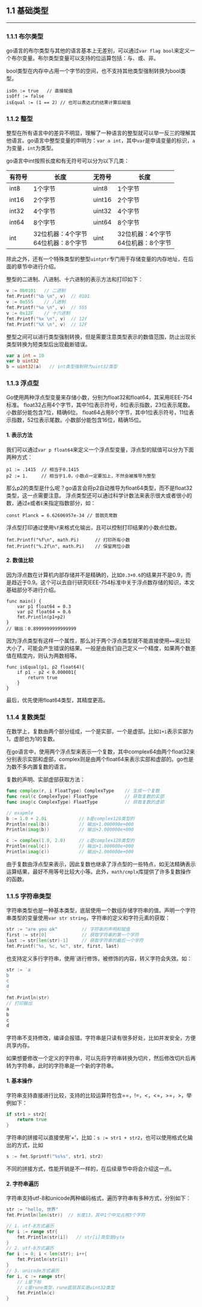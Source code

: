 ## 1.1 基础类型
---

### 1.1.1 布尔类型

go语言的布尔类型与其他的语言基本上无差别，可以通过`var flag bool`来定义一个布尔变量。布尔类型变量可以支持的位运算包括：与、或、非。

bool类型在内存中占用一个字节的空间，也不支持其他类型强制转换为bool类型。

```
isOn := true   // 直接赋值
isOff := false
isEqual := (1 == 2) // 也可以表达式的结果计算后赋值
```

### 1.1.2 整型

整型在所有语言中的差异不明显，理解了一种语言的整型就可以举一反三的理解其他语言。go语言中整型变量的申明为：`var a int`，其中`var`是申请变量的标识，`a`为变量，`int`为类型。

go语言中int按照长度和有无符号可以分为以下几类：

| 有符号 | 长度                                     | 无符号 | 长度                                     |
| ------ | ---------------------------------------- | ------ | ---------------------------------------- |
| int8   | 1个字节                                  | uint8  | 1个字节                                  |
| int16  | 2个字节                                  | uint16 | 2个字节                                  |
| int32  | 4个字节                                  | uint32 | 4个字节                                  |
| int64  | 8个字节                                  | uint64 | 8个字节                                  |
| int    | 32位机器：4个字节<br />64位机器：8个字节 | uint   | 32位机器：4个字节<br />64位机器：8个字节 |

除此之外，还有一个特殊类型的整型`uintptr`专门用于存储变量的内存地址，在后面的章节中进行介绍。

整型的二进制、八进制、十六进制的表示方法和打印如下：

```go
v := 0b0101   // 二进制
fmt.Printf("%b \n", v)  // 0101
v := 0o555    // 八进制
fmt.Printf("%o \n", v)  // 555
v := 0x12F    // 十六进制
fmt.Printf("%x \n", v)  // 12f
fmt.Printf("%X \n", v)  // 12F
```

整型之间可以进行类型强制转换，但是需要注意类型表示的数值范围，防止出现长类型转换为短类型后出现截断错误。

```go
var a int = 10
var b uint32
b = uint32(a)   // int类型强制转为uint32类型
```

### 1.1.3 浮点型

Go使用两种浮点型变量来存储小数，分别为float32和float64，其采用IEEE-754标准。
float32占用4个字节，其中1位表示符号，8位表示指数，23位表示尾数。小数部分能包含7位，精确6位。
float64占用8个字节，其中1位表示符号，11位表示指数，52位表示尾数。小数部分能包含16位，精确15位。
#### 1. 表示方法
我们可以通过`var p float64`来定义一个浮点型变量，浮点型的赋值可以分为下面两种方式：
```
p1 := .1415  // 相当于0.1415
p2 := 1.     // 相当于1.0，小数点一定要加上，不然会被推导为整型
```
那么p2的类型是什么呢？go语言会将p2自动推导为float64类型，而不是float32类型，这一点需要注意。
浮点类型还可以通过科学计数法来表示很大或者很小的数，通过`e`或者`E`来指定指数部分，如：
```
const Planck = 6.62606957e-34 // 普朗克常数
```
浮点型打印通过使用`%f`来格式化输出，且可以控制打印结果的小数点位数。
```
fmt.Printf("%f\n", math.Pi)      // 打印所有小数
fmt.Printf("%.2f\n", math.Pi)    // 保留两位小数
```
#### 2. 数值比较
因为浮点数在计算机内部存储并不是精确的，比如`0.3+0.6`的结果并不是0.9，而是趋近于0.9。这个可以去自行研究IEEE-754标准中关于浮点数存储的知识，本文基础部分不进行介绍。
```
func main() {
	var p1 float64 = 0.3
	var p2 float64 = 0.6
	fmt.Println(p1+p2)
}
// 输出：0.8999999999999999
```
因为浮点类型有这样一个属性，那么对于两个浮点类型就不能直接使用`==`来比较大小了，可能会产生错误的结果。一般是由我们自己定义一个精度，如果两个数差值在精度内，则认为两数相等。
```
func isEqual(p1, p2 float64){
	if p1 - p2 < 0.000001{
		return true
	}
}
```
最后，优先使用float64类型，其精度更高。

### 1.1.4 复数类型

在数学上，复数由两个部分组成，一个是实部，一个是虚部。比如`1+i`表示实部为1，虚部也为1的复数。

在go语言中，使用两个浮点型来表示一个复数，其中complex64由两个float32来分别表示实部和虚部，complex则是由两个float64来表示实部和虚部的。go也是为数不多内置复数的语言。

复数的声明、实部虚部获取方法：

```go
func complex(r, i FloatType) ComplexType    // 生成一个复数
func real(c ComplexType) FloatType          // 获取复数的实部
func imag(c ComplexType) FloatType          // 获取复数的虚部

// exapmle
b := 1.0 + 2.0i            // b是complex128类型的
Println(real(b))           // 输出+1.000000e+000
Println(imag(b))           // 输出+2.000000e+000

c := complex(1.0, 2.0)     // c是complex128类型的
Println(real(c))           // 输出+1.000000e+000
Println(imag(c))           // 输出+2.000000e+000
```

由于复数由浮点型来表示，因此复数也继承了浮点型的一些特点，如无法精确表示运算结果，最好不用等号比较大小等。此外，`math/cmplx`库提供了许多复数操作的函数。

### 1.1.5 字符串类型

字符串类型也是一种基本类型，底层使用一个数组存储字符串的值。声明一个字符串类型的变量使用`var str string`，字符串的定义和字符元素的获取：

```go
str := "are you ok"   		// 字符串的声明和赋值
first := str[0]  		  	// 获取字符串的第一个字符
last := str[len(str)-1]		// 获取字符串的最后一个字符
fmt.Printf("%s, %c, %c", str, first, last)
```

也支持定义多行字符串，使用`进行修饰，被修饰的内容，转义字符会失效。如：

```go
str := `a
b
c
d
`
fmt.Println(str)
// 打印输出
a
b
c
d
```

字符串不支持修改，编译会报错。字符串是只读有很多好处，比如并发安全，方便共享内存。

如果想要修改一个定义的字符串，可以先将字符串转换为切片，然后修改切片后再转为字符串，此时的字符串是一个新的字符串。

#### 1. 基本操作

字符串支持直接进行比较，支持的比较运算符包含==，!=，<，<=，>=，>，举例如下：

```go
if str1 > str2{
	return true
}
```

字符串的拼接可以直接使用'+'，比如：`s := str1 + str2`，也可以使用格式化输出的方式，比如

```go
s := fmt.Sprintf("%s%s", str1, str2)
```

不同的拼接方式，性能开销是不一样的，在后续章节中将会介绍这一点。

#### 2. 字符串遍历

字符串支持utf-8和unicode两种编码格式，遍历字符串有多种方式，分别如下：

```go
str := "hello, 世界"
fmt.Println(len(str))  // 长度13，其中1个中文占用3个字符

// 1. utf-8方式遍历
for i := range str{
	fmt.Println(str[i])   // str[i]类型是byte
}
// 2. utf-8方式遍历
for i := 0; i < len(str); i++{
    fmt.Println(str[i])
}
// 3. unicode方式遍历
for i, c := range str{
	// i是下标
	// c是rune类型，rune底层其实是uint32类型
	fmt.Println(c)
}
```








